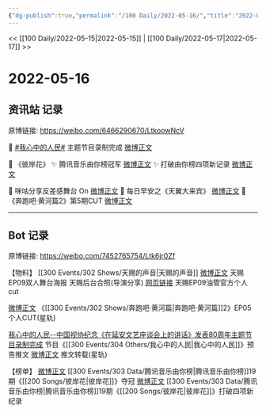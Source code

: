 ```yaml
---
{"dg-publish":true,"permalink":"/100 Daily/2022-05-16/","title":"2022-05-16","created":"2022-12-04T16:54:41.000+08:00","updated":"2023-04-11T14:46:34.221+08:00"}
---
```



<< [[100 Daily/2022-05-15\|2022-05-15]] | [[100 Daily/2022-05-17\|2022-05-17]] >>

# 2022-05-16

## 资讯站 记录

原博链接: https://weibo.com/6466290670/LtkoowNcV

🌟 [#我心中的人民#](https://s.weibo.com/weibo?q=%23%E6%88%91%E5%BF%83%E4%B8%AD%E7%9A%84%E4%BA%BA%E6%B0%91%23) 主题节目录制完成
[微博正文](https://m.weibo.cn/6466290670/4769765937644276)

🌟 《彼岸花》
✨ 腾讯音乐由你榜冠军 [微博正文](https://m.weibo.cn/6466290670/4769738644783214)
✨ 打破由你榜四项新记录 [微博正文](https://m.weibo.cn/6466290670/4769876503430274)

🌟 咪咕分享反差感舞台 On [微博正文](https://m.weibo.cn/6466290670/4769752596354749)
🌟 每日早安之《天翼大来宾》 [微博正文](https://m.weibo.cn/6466290670/4769671906067161)
🌟 《奔跑吧·黄河篇2》第5期CUT [微博正文](https://m.weibo.cn/6466290670/4769753577557837)

---
## Bot 记录

原博链接: https://weibo.com/7452765754/Ltk6jr0Zf

【物料】
[[300 Events/302 Shows/天赐的声音\|天赐的声音]]
[微博正文](https://m.weibo.cn/1315706994/4769690951876875) 天赐EP09双人舞台海报
[](https://m.weibo.cn/1846843604/4769714603819748) 天赐后台合照(导演分享)
[网页链接](https://weibo.cn/sinaurl?u=https%3A%2F%2Fyoutu.be%2FyOimMhhUF14) 天赐EP09油管官方个人cut

[微博正文](https://m.weibo.cn/6466290670/4769753577557837) 《[[300 Events/302 Shows/奔跑吧·黄河篇\|奔跑吧·黄河篇]]2》EP05个人CUT(星轨)

[我心中的人民--中国视协纪念《在延安文艺座谈会上的讲话》发表80周年主题节目录制完成](https://weibo.cn/sinaurl?u=https%3A%2F%2Fmp.weixin.qq.com%2Fs%2Fc2vgC5eniAQ8RhNMTwrcWQ) 节目《[[300 Events/304 Others/我心中的人民\|我心中的人民]]》预告推文
[微博正文](https://m.weibo.cn/6466290670/4769765937644276) 推文转载(星轨)

【榜单】
[微博正文](https://m.weibo.cn/6733257358/4769721583145630) [[300 Events/303 Data/腾讯音乐由你榜\|腾讯音乐由你榜]]19期《[[200 Songs/彼岸花\|彼岸花]]》夺冠
[微博正文](https://m.weibo.cn/6733257358/4769847415933058) [[300 Events/303 Data/腾讯音乐由你榜\|腾讯音乐由你榜]]19期《[[200 Songs/彼岸花\|彼岸花]]》打破四项新纪录
